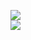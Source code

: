 [![](https://img.shields.io/badge/Made%20With-Github%20Spray-lightgrey.svg?style=for-the-badge&logo=github)](https://github.com/Annihil/github-spray#14313)  
[![](https://i.imgur.com/2DrTn0Z.gif)](https://github.com/Annihil/github-spray)